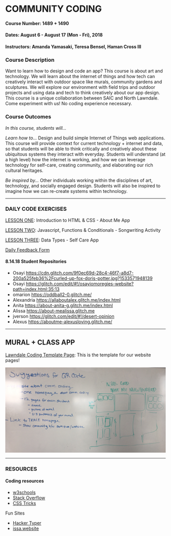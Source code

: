 # COMMUNITY CODING

#### Course Number: 1489 + 1490
#### Dates: August 6 - August 17 (Mon - Fri), 2018
#### Instructors: Amanda Yamasaki, Teresa Bensel, Haman Cross III

### Course Description
Want to learn how to design and code an app? This course is about art and technology. We will learn about the internet of things and how tech can creatively interact with outdoor space like murals, community gardens and sculptures. We will explore our environment with field trips and outdoor projects and using data and tech to think creatively about our app design. This course is a unique collaboration between SAIC and North Lawndale. Come experiment with us! 
No coding experience necessary.   


### Course Outcomes
*In this course, students will...*

*Learn how to…* Design and build simple Internet of Things web applications. This course will provide context for current technology + internet and data, so that students will be able to think critically and creatively about these ubiquitous systems they interact with everyday.  Students will understand (at a high level) how the internet is working, and how we can leverage technology for self-care, creating community, and elaborating our rich cultural heritages. 

*Be inspired by…* Other individuals working within the disciplines of art, technology, and socially engaged design.  Students will also be inspired to imagine how we can re-create systems within technology.  

***

### DAILY CODE EXERCISES
 
[LESSON ONE](./1_lesson): Introduction to HTML & CSS - About Me App

[LESSON TWO](./2_lesson): Javascript, Functions & Conditionals - Songwriting Activity

[LESSON THREE](./3_lesson): Data Types - Self Care App

[Daily Feedback Form](https://docs.google.com/forms/d/e/1FAIpQLSfRpKr7MUh3Nw3T8MxQsQbpDjdpXJOg_oT5OzkEb6kPUEng-Q/viewform?c=0&w=1)

#### 8.14.18 Student Repositories
- Osayi 	https://cdn.glitch.com/9f0ec69d-28c4-46f7-a8d7-200a525feb36%2Fcurled-up-fox-doris-potter.jpg?1533571948139
- Osayi	https://glitch.com/edit/#!/osayiomoregies-website?path=index.html:35:13
- omarion	https://oddball2-0.glitch.me/
- Alexandria	https://allaboutalex.glitch.me/index.html
- Anita	https://about-anita-g.glitch.me/index.html
- Alissa	https://about-mealissa.glitch.me
- jverson	https://glitch.com/edit/#!/desert-opinion
- Alexus	https://aboutme-alexusloving.glitch.me/

***

## MURAL + CLASS APP

[Lawndale Coding Template Page](https://glitch.com/edit/#!/lawndalecoding-template): This is the template for our website pages!

![app planning image](./assets/IMG_0020.jpg)

***

### RESOURCES

#### Coding resources

- [w3schools](https://www.w3schools.com/)
- [Stack Overflow](https://stackoverflow.com/)
- [CSS Tricks](https://css-tricks.com/)

Fun Sites
- [Hacker Typer](http://hackertyper.com/)
- [issa.website](https://issa.website/)